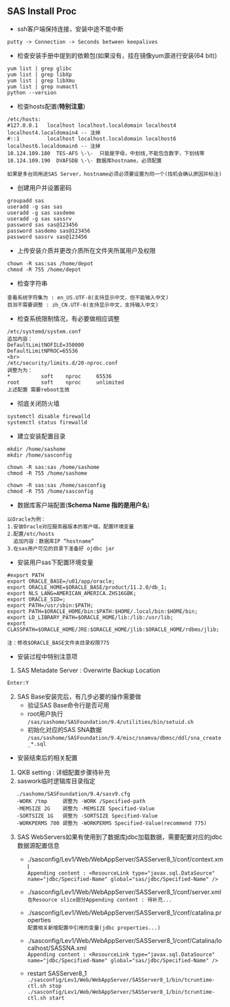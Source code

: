 ## SAS Install Proc

- ssh客户端保持连接，安装中途不能中断
```
putty -> Connection -> Seconds between keepalives
```

- 检查安装手册中提到的依赖包(如果没有，挂在镜像yum源进行安装(64 bit))
```shell
yum list | grep glibc
yum list | grep libXp
yum list | grep libXmu
yum list | grep numactl
python --version
```

- 检查hosts配置(**特别注意**)
```
/etc/hosts:
#127.0.0.1   localhost localhost.localdomain localhost4 localhost4.localdomain4 -- 注掉
#::1         localhost localhost.localdomain localhost6 localhost6.localdomain6 -- 注掉
10.124.109.180  TES-AFS \-\-  只能是字母，中划线,不能包含数字，下划线等
10.124.109.190  DVAFSDB \-\- 数据库hostname，必须配置

如果是多台同用途SAS Server，hostname必须必须要设置为同一个(找机会确认原因并标注)
```

- 创建用户并设置密码
```shell
groupadd sas
useradd -g sas sas
useradd -g sas sasdemo
useradd -g sas sassrv
password sas sas@123456
password sasdemo sas@123456
password sassrv sas@123456
```

- 上传安装介质并更改介质所在文件夹所属用户及权限
```
chown -R sas:sas /home/depot
chmod -R 755 /home/depot
```

- 检查字符串
```
查看系统字符集为 : en_US.UTF-8(支持显示中文，但不能输入中文)
目测不需要调整 : zh_CN.UTF-8(支持显示中文，支持输入中文)
```

- 检查系统限制情况，有必要做相应调整
```
/etc/systemd/system.conf
追加内容：
DefaultLimitNOFILE=350000
DefaultLimitNPROC=65536
<br>
/etc/security/limits.d/20-nproc.conf
调整为为：
*          soft    nproc     65536
root       soft    nproc     unlimited
上述配置 需要reboot生效
```

- 彻底关闭防火墙
```shell
systemctl disable firewalld
systemctl status firewalld
```

- 建立安装配置目录
```shell
mkdir /home/sashome
mkdir /home/sasconfig

chown -R sas:sas /home/sashome
chmod -R 755 /home/sashome

chown -R sas:sas /home/sasconfig
chmod -R 755 /home/sasconfig
```

- 数据库客户端配置(**Schema Name 指的是用户名**)
```
以Oracle为例：
1.安装Oracle对应服务器版本的客户端，配置环境变量
2.配置/etc/hosts
  追加内容：数据库IP “hostname”
3.在sas用户可见的目录下准备好 ojdbc jar
```

- 安装用户sas下配置环境变量
```shell
#export PATH
export ORACLE_BASE=/u01/app/oracle;
export ORACLE_HOME=$ORACLE_BASE/product/11.2.0/db_1;
export NLS_LANG=AMERICAN_AMERICA.ZHS16GBK;
export ORACLE_SID=;
export PATH=/usr/sbin:$PATH;
export PATH=$ORACLE_HOME/bin:$PATH:$HOME/.local/bin:$HOME/bin;
export LD_LIBRARY_PATH=$ORACLE_HOME/lib:/lib:/usr/lib;
export CLASSPATH=$ORACLE_HOME/JRE:$ORACLE_HOME/jlib:$ORACLE_HOME/rdbms/jlib;
```
`注：修改$ORACLE_BASE文件夹目录权限775`

- 安装过程中特别注意项
1. SAS Metadate Server : Overwirte Backup Location

`Enter:Y`

2. SAS Base安装完后，有几步必要的操作需要做
	- 验证SAS Base命令行是否可用
	- root用户执行 `/sas/sashome/SASFoundation/9.4/utilities/bin/setuid.sh`
	- 初始化对应的SAS SNA数据 `/sas/sashome/SASFoundation/9.4/misc/snamva/dbmsc/ddl/sna_create_*.sql`

- 安装结束后的相关配置

1. QKB setting : 详细配置步骤待补充
2. saswork临时逻辑库目录指定
```
   ./sashome/SASFoundation/9.4/sasv9.cfg
   -WORK /tmp     调整为 -WORK /Specified-path
   -MEMSIZE 2G    调整为 -MEMSIZE Specified-Value
   -SORTSIZE 1G   调整为 -SORTSIZE Specified-Value
   -WORKPERMS 700 调整为 -WORKPERMS Specified-Value(recommend 775)
```
3. SAS WebServers如果有使用到了数据库jdbc加载数据，需要配置对应的jdbc数据源配置信息
   - ./sasconfig/Lev1/Web/WebAppServer/SASServer8_1/conf/context.xml  
   `Appending content : <ResourceLink type="javax.sql.DataSource" name="jdbc/Specified-Name" global="sas/jdbc/Specified-Name" />`
   - ./sasconfig/Lev1/Web/WebAppServer/SASServer8_1/conf/server.xml  
   `在Resource slice部分Appending content : 待补充...`
   
   - ./sasconfig/Lev1/Web/WebAppServer/SASServer8_1/conf/catalina.properties  
   `配置相关新增配置中引用的变量(jdbc properties...)`
   - ./sasconfig/Lev1/Web/WebAppServer/SASServer8_1/conf/Catalina/localhost/SASSNA.xml  
   `Appending content : <ResourceLink type="javax.sql.DataSource" name="jdbc/Specified-Name" global="sas/jdbc/Specified-Name" />`
   - restart SASServer8_1  
   `./sasconfig/Lev1/Web/WebAppServer/SASServer8_1/bin/tcruntime-ctl.sh stop`
   `./sasconfig/Lev1/Web/WebAppServer/SASServer8_1/bin/tcruntime-ctl.sh start`

